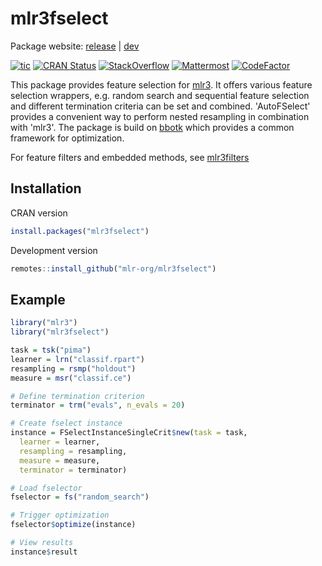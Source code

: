 # mlr3fselect

Package website: [release](https://mlr3fselect.mlr-org.com/) | [dev](https://mlr3fselect.mlr-org.com/dev/)

<!-- badges: start -->
[![tic](https://github.com/mlr-org/mlr3fselect/workflows/tic/badge.svg?branch=main)](https://github.com/mlr-org/mlr3fselect/actions)
[![CRAN Status](https://www.r-pkg.org/badges/version/mlr3fselect)](https://cran.r-project.org/package=mlr3fselect)
[![StackOverflow](https://img.shields.io/badge/stackoverflow-mlr3-orange.svg)](https://stackoverflow.com/questions/tagged/mlr3)
[![Mattermost](https://img.shields.io/badge/chat-mattermost-orange.svg)](https://lmmisld-lmu-stats-slds.srv.mwn.de/mlr_invite/)
[![CodeFactor](https://www.codefactor.io/repository/github/mlr-org/mlr3fselect/badge)](https://www.codefactor.io/repository/github/mlr-org/mlr3fselect)
<!-- badges: end -->

This package provides feature selection for [mlr3](https://mlr3.mlr-org.com).
It offers various feature selection wrappers, e.g. random search and sequential feature selection and
different termination criteria can be set and combined. 'AutoFSelect' provides a
convenient way to perform nested resampling in combination with 'mlr3'. The
package is build on [bbotk](https://github.com/mlr-org/bbotk) which provides a
common framework for optimization.

For feature filters and embedded methods, see [mlr3filters](https://mlr3filters.mlr-org.com)

## Installation

CRAN version

```r
install.packages("mlr3fselect")
```

Development version

```r
remotes::install_github("mlr-org/mlr3fselect")
```

## Example

```r
library("mlr3")
library("mlr3fselect")

task = tsk("pima")
learner = lrn("classif.rpart")
resampling = rsmp("holdout")
measure = msr("classif.ce")

# Define termination criterion
terminator = trm("evals", n_evals = 20)

# Create fselect instance
instance = FSelectInstanceSingleCrit$new(task = task,
  learner = learner,
  resampling = resampling,
  measure = measure,
  terminator = terminator)

# Load fselector
fselector = fs("random_search")

# Trigger optimization
fselector$optimize(instance)

# View results
instance$result
```


